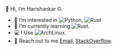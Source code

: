  👋 Hi, I’m Harishankar G.
- 👀 I’m interested in ![Python](https://img.shields.io/badge/python-3670A0?style=for-the-badge&logo=python&logoColor=ffdd54), ![Rust](https://img.shields.io/badge/rust-%23000000.svg?style=for-the-badge&logo=rust&logoColor=white)
- 🌱 I’m currently learning ![Rust](https://img.shields.io/badge/rust-%23000000.svg?style=for-the-badge&logo=rust&logoColor=white).
- 💻 I Use ![ArchLinux](https://img.shields.io/badge/Arch-btw!-1793d0?style=for-the-badge&logo=archlinux).
- 📣 Reach out to me [Email](mailto:harishankargaddanakeri@gmail.com), [StackOverflow](https://stackoverflow.com/users/13481964/voiceroy).

